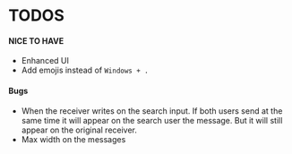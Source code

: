 # TODOS

#### NICE TO HAVE

- Enhanced UI
- Add emojis instead of `Windows + .`

#### Bugs

- When the receiver writes on the search input. If both users send at the same time it will appear on the search user the message. But it will still appear on the original receiver.
- Max width on the messages
